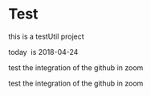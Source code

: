 # Test
this is a testUtil project

today  is 2018-04-24


test the integration of the github in zoom


test the integration of the github in zoom
